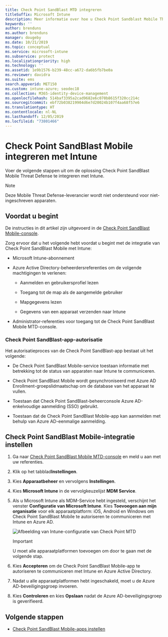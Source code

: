 ```yaml
---
title: Check Point SandBlast MTD integreren
titleSuffix: Microsoft Intune
description: Meer informatie over hoe u Check Point Sandblast Mobile Threat Defense (MTD) instelt met Intune om toegang tot uw bedrijfsbronnen met mobiele apparaten te beheren.
keywords: ''
author: brenduns
ms.author: brenduns
manager: dougeby
ms.date: 10/21/2019
ms.topic: conceptual
ms.service: microsoft-intune
ms.subservice: protect
ms.localizationpriority: high
ms.technology: ''
ms.assetid: 1e9b1576-b239-48cc-a672-da6b5fb7be0a
ms.reviewer: davidra
ms.suite: ems
search.appverid: MET150
ms.custom: intune-azure; seodec18
ms.collection: M365-identity-device-management
ms.openlocfilehash: 514baf3395a2cad9682e6c070b8615f320cc214c
ms.sourcegitcommit: ebf72b038219904d6e7d20024b107f4aa68f57e6
ms.translationtype: HT
ms.contentlocale: nl-NL
ms.lasthandoff: 12/05/2019
ms.locfileid: "73801466"
---
```

# <a name="integrate-check-point-sandblast-mobile-with-intune"></a>Check Point SandBlast Mobile integreren met Intune

Voer de volgende stappen uit om de oplossing Check Point SandBlast Mobile Threat Defense te integreren met Intune.

> [!NOTE]
> Deze Mobile Threat Defense-leverancier wordt niet ondersteund voor niet-ingeschreven apparaten.

## <a name="before-you-begin"></a>Voordat u begint

De instructies in dit artikel zijn uitgevoerd in de [Check Point SandBlast Mobile-console](https://intune-4.eu1.locsec.net/). 

Zorg ervoor dat u het volgende hebt voordat u begint met de integratie van Check Point SandBlast Mobile met Intune:

- Microsoft Intune-abonnement

- Azure Active Directory-beheerdersreferenties om de volgende machtigingen te verlenen:

  - Aanmelden en gebruikersprofiel lezen

  - Toegang tot de map als de aangemelde gebruiker

  - Mapgegevens lezen

  - Gegevens van een apparaat verzenden naar Intune

- Administrator-referenties voor toegang tot de Check Point SandBlast Mobile MTD-console.

### <a name="check-point-sandblast-app-authorization"></a>Check Point SandBlast-app-autorisatie

Het autorisatieproces van de Check Point SandBlast-app bestaat uit het volgende:

- De Check Point SandBlast Mobile-service toestaan informatie met betrekking tot de status van apparaten naar Intune te communiceren.

- Check Point SandBlast Mobile wordt gesynchroniseerd met Azure AD Enrollment-groepslidmaatschap om de database van het apparaat te vullen.

- Toestaan dat Check Point SandBlast-beheerconsole Azure AD-enkelvoudige aanmelding (SSO) gebruikt.

- Toestaan dat de Check Point SandBlast Mobile-app kan aanmelden met behulp van Azure AD-eenmalige aanmelding.

## <a name="to-set-up-check-point-sandblast-mobile-integration"></a>Check Point SandBlast Mobile-integratie instellen

1. Ga naar [Check Point SandBlast Mobile MTD-console](https://intune-4.eu1.locsec.net/) en meld u aan met uw referenties.

2. Klik op het tabblad**Instellingen**.

3. Kies **Apparaatbeheer** en vervolgens **Instellingen**.

4. Kies **Microsoft Intune** in de vervolgkeuzelijst **MDM Service**.

5. Als u Microsoft Intune als MDM-Service hebt ingesteld, verschijnt het venster **Configuratie van Microsoft Intune**. Kies **Toevoegen aan mijn organisatie** voor elk apparaatplatform: iOS, Android en Windows om Check Point SandBlast Mobile te autoriseren te communiceren met Intune en Azure AD.

    ![Afbeelding van Intune-configuratie van Check Point MTD](./media/checkpoint-sandblast-mobile-mtd-connector-integration/checkpoint-MTD-1.PNG)

    > [!IMPORTANT]
    > U moet alle apparaatplatformen toevoegen om door te gaan met de volgende stap.

6. Kies **Accepteren** om de Check Point SandBlast Mobile-app te autoriseren te communiceren met Intune en Azure Active Directory.

7. Nadat u alle apparaatplatformen hebt ingeschakeld, moet u de Azure AD-beveiligingsgroep invoeren.

8. Kies **Controleren** en kies **Opslaan** nadat de Azure AD-beveiligingsgroep is geverifieerd.

## <a name="next-steps"></a>Volgende stappen

- [Check Point SandBlast Mobile-apps instellen](mtd-apps-ios-app-configuration-policy-add-assign.md)
